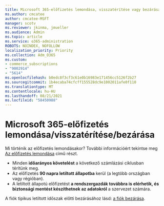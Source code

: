 ```yaml
---
title: Microsoft 365-előfizetés lemondása, visszatérítése vagy bezárása
ms.author: cmcatee
author: cmcatee-MSFT
manager: scotv
ms.reviewer: jkinma, jmueller
ms.audience: Admin
ms.topic: article
ms.service: o365-administration
ROBOTS: NOINDEX, NOFOLLOW
localization_priority: Priority
ms.collection: Adm_O365
ms.custom:
- commerce_subscriptions
- "9002914"
- "5614"
ms.openlocfilehash: b0edc8f3cf3c61e0b16983e171456cc5126f2b27
ms.sourcegitcommit: 1b4ecaba74cfcff155528dc9e1002011afe0f110
ms.translationtype: MT
ms.contentlocale: hu-HU
ms.lasthandoff: 08/21/2021
ms.locfileid: "58450988"
---
```

# <a name="cancelrefundclose-your-microsoft-365-subscription"></a>Microsoft 365-előfizetés lemondása/visszatérítése/bezárása

Mi történik az előfizetés lemondásakor? További információért tekintse meg [Az előfizetés lemondása](https://docs.microsoft.com/microsoft-365/commerce/subscriptions/cancel-your-subscription?view=o365-worldwide) című részt.

- Minden **időarányos követelést** a következő számlázási ciklusban térítünk meg.
- Az előfizetés **90 napra letiltott állapotba** kerül (a legtöbb országban vagy régióban).
- A letiltott állapotú előfizetést **a rendszergazdák továbbra is elérhetik, és biztonsági mentést készíthetnek az adatokról** a szervezet számára.

A fiók tipikus letiltott időszak előtti bezárásához lásd: [a fiók bezárása](https://docs.microsoft.com/microsoft-365/commerce/close-your-account?view=o365-worldwide).
